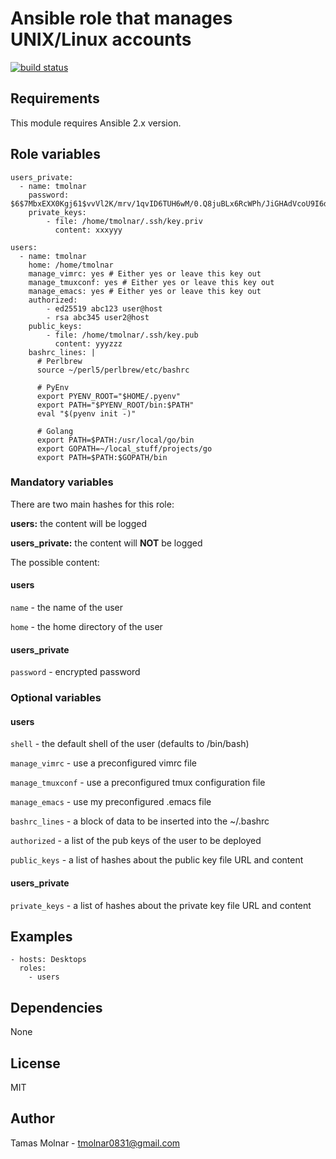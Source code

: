 # Ansible role that manages UNIX/Linux accounts

[![build status](https://gitlab.com/stiron/ansible-users/badges/master/build.svg)](https://gitlab.com/stiron/ansible-users/commits/master)

## Requirements

This module requires Ansible 2.x version.

## Role variables

```
users_private:
  - name: tmolnar
    password: $6$7MbxEXX0Kgj61$vvVl2K/mrv/1qvID6TUH6wM/0.Q8juBLx6RcWPh/JiGHAdVcoU9I6d6NgprxMZ210z1.gfC/OeR49eugTmEmX/
    private_keys:
        - file: /home/tmolnar/.ssh/key.priv
          content: xxxyyy
    
users:
  - name: tmolnar
    home: /home/tmolnar
    manage_vimrc: yes # Either yes or leave this key out
    manage_tmuxconf: yes # Either yes or leave this key out
	manage_emacs: yes # Either yes or leave this key out
    authorized:
        - ed25519 abc123 user@host
        - rsa abc345 user2@host
    public_keys:
        - file: /home/tmolnar/.ssh/key.pub
          content: yyyzzz
    bashrc_lines: |
      # Perlbrew
      source ~/perl5/perlbrew/etc/bashrc

      # PyEnv
      export PYENV_ROOT="$HOME/.pyenv"
      export PATH="$PYENV_ROOT/bin:$PATH"
      eval "$(pyenv init -)"

      # Golang
      export PATH=$PATH:/usr/local/go/bin
      export GOPATH=~/local_stuff/projects/go
      export PATH=$PATH:$GOPATH/bin
```

### Mandatory variables

There are two main hashes for this role:

**users:** the content will be logged

**users_private:** the content will **NOT** be logged

The possible content:

#### users

`name` - the name of the user

`home` - the home directory of the user

#### users_private

`password` - encrypted password

### Optional variables

#### users

`shell` - the default shell of the user (defaults to /bin/bash)

`manage_vimrc` - use a preconfigured vimrc file

`manage_tmuxconf` - use a preconfigured tmux configuration file

`manage_emacs` - use my preconfigured .emacs file

`bashrc_lines` - a block of data to be inserted into the ~/.bashrc

`authorized` - a list of the pub keys of the user to be deployed

`public_keys` - a list of hashes about the public key file URL and content

#### users_private

`private_keys` - a list of hashes about the private key file URL and content

## Examples

```
- hosts: Desktops 
  roles:
    - users
```

## Dependencies

None

## License

MIT

## Author

Tamas Molnar - <tmolnar0831@gmail.com>
